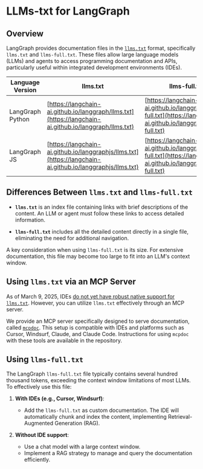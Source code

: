 # LLMs-txt for LangGraph

## Overview

LangGraph provides documentation files in the [`llms.txt`](https://llmstxt.org/) format, specifically `llms.txt` and `llms-full.txt`. These files allow large language models (LLMs) and agents to access programming documentation and APIs, particularly useful within integrated development environments (IDEs).

| Language Version | llms.txt                                                                                                   | llms-full.txt                                                                                                        |
|------------------|------------------------------------------------------------------------------------------------------------|----------------------------------------------------------------------------------------------------------------------|
| LangGraph Python | [https://langchain-ai.github.io/langgraph/llms.txt](https://langchain-ai.github.io/langgraph/llms.txt)     | [https://langchain-ai.github.io/langgraph/llms-full.txt](https://langchain-ai.github.io/langgraph/llms-full.txt)     |
| LangGraph JS     | [https://langchain-ai.github.io/langgraphjs/llms.txt](https://langchain-ai.github.io/langgraphjs/llms.txt) | [https://langchain-ai.github.io/langgraphjs/llms-full.txt](https://langchain-ai.github.io/langgraphjs/llms-full.txt) |

## Differences Between `llms.txt` and `llms-full.txt`

- **`llms.txt`** is an index file containing links with brief descriptions of the content. An LLM or agent must follow these links to access detailed information.

- **`llms-full.txt`** includes all the detailed content directly in a single file, eliminating the need for additional navigation.

A key consideration when using `llms-full.txt` is its size. For extensive documentation, this file may become too large to fit into an LLM's context window.

## Using `llms.txt` via an MCP Server

As of March 9, 2025, IDEs [do not yet have robust native support for `llms.txt`](https://x.com/jeremyphoward/status/1902109312216129905?t=1eHFv2vdNdAckajnug0_Vw&s=19). However, you can utilize `llms.txt` effectively through an MCP server.

We provide an MCP server specifically designed to serve documentation, called [`mcpdoc`](https://github.com/langchain-ai/mcpdoc). This setup is compatible with IDEs and platforms such as Cursor, Windsurf, Claude, and Claude Code. Instructions for using `mcpdoc` with these tools are available in the repository.

## Using `llms-full.txt`

The LangGraph `llms-full.txt` file typically contains several hundred thousand tokens, exceeding the context window limitations of most LLMs. To effectively use this file:

1. **With IDEs (e.g., Cursor, Windsurf)**:
    - Add the `llms-full.txt` as custom documentation. The IDE will automatically chunk and index the content, implementing Retrieval-Augmented Generation (RAG).

2. **Without IDE support**:
    - Use a chat model with a large context window.
    - Implement a RAG strategy to manage and query the documentation efficiently.

